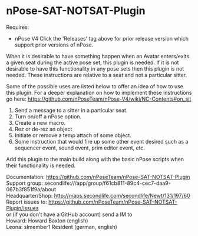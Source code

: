 # nPose-SAT-NOTSAT-Plugin
Requires:
* nPose V4
Click the 'Releases' tag above for prior release version which support prior versions of nPose.

When it is desirable to have something happen when an Avatar enters/exits a given seat during the active pose set, this plugin is needed.  If it is not desirable to have this functionality in any pose sets then this plugin is not needed.  These instructions are relative to a seat and not a particular sitter.

Some of the possible uses are listed below to offer an idea of how to use this plugin.  For a deeper explanation on how to implement these instructions go here: https://github.com/nPoseTeam/nPose-V4/wiki/NC-Contents#on_sit
1. Send a message to a sitter in a particular seat.
2. Turn on/off a nPose option.
3. Create a new macro.
4. Rez or de-rez an object
5. Initiate or remove a temp attach of some object.
6. Some instruction that would fire up some other event desired such as a sequencer event, sound event, prim editor event, etc.

Add this plugin to the main build along with the basic nPose scripts when their functionality is needed.

Documentation: https://github.com/nPoseTeam/nPose-SAT-NOTSAT-Plugin  
Support group: secondlife:///app/group/f61cb811-89c4-cec7-daa9-067b3f851f9a/about  
Headquarter/Shop: http://maps.secondlife.com/secondlife/Newt/131/197/60  
Report issues to: https://github.com/nPoseTeam/nPose-SAT-NOTSAT-Plugin/issues  
      or (if you don't have a GitHub account) send a IM to  
      Howard: Howard Baxton (english)  
      Leona: slmember1 Resident (german, english)

